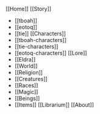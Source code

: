 [[Home]]
[[Story]]
- [[tboah]]
- [[eotoq]]
- [[tie]]
[[Characters]]
- [[tboah-characters]]
- [[tie-characters]]
- [[eotoq-characters]]
[[Lore]]
- [[Eldra]]
- [[World]]
- [[Religion]]
- [[Creatures]]
- [[Races]]
- [[Magic]]
- [[Beings]]
- [[Items]]
[[Librarium]]
[[About]]